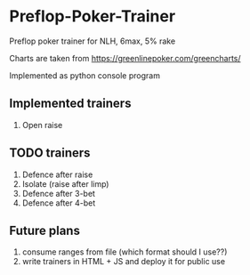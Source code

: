 # Preflop-Poker-Trainer
Preflop poker trainer for NLH, 6max, 5% rake

Charts are taken from https://greenlinepoker.com/greencharts/

Implemented as python console program

## Implemented trainers
1) Open raise

## TODO trainers
1) Defence after raise
2) Isolate (raise after limp)
3) Defence after 3-bet
4) Defence after 4-bet

## Future plans
1) consume ranges from file (which format should I use??)
2) write trainers in HTML + JS and deploy it for public use

